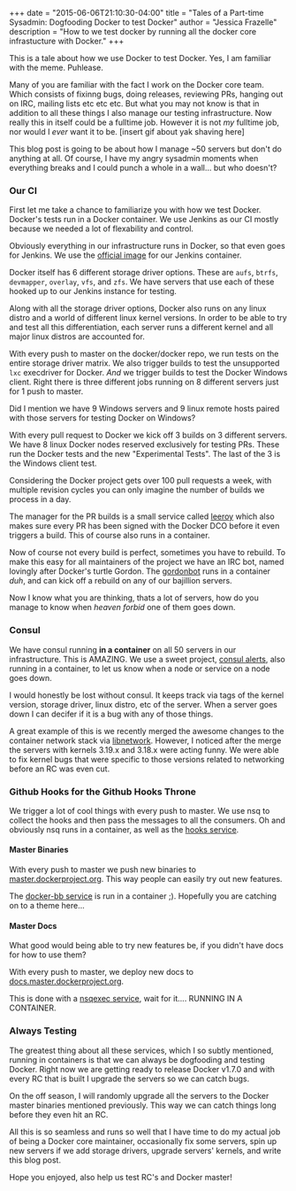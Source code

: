 +++
date = "2015-06-06T21:10:30-04:00"
title = "Tales of a Part-time Sysadmin: Dogfooding Docker to test Docker"
author = "Jessica Frazelle"
description = "How to we test docker by running all the docker core infrastucture with Docker."
+++

This is a tale about how we use Docker to test Docker. Yes, I am familiar with
the meme. Puhlease.

Many of you are familiar with the fact I work on the Docker core team. Which
consists of fixinng bugs, doing releases, reviewing PRs, hanging out on IRC,
mailing lists etc etc etc. But what you may not know is that in addition to all
these things I also manage our testing infrastructure. Now really this in
itself could be a fulltime job. However it is not _my_ fulltime job, nor would
I _ever_ want it to be. [insert gif about yak shaving here]

This blog post is going to be about how I manage ~50 servers but don't do
anything at all. Of course, I have my angry sysadmin moments when everything
breaks and I could punch a whole in a wall... but who doesn't?

### Our CI

First let me take a chance to familiarize you with how we test Docker. Docker's
tests run in a Docker container. We use Jenkins as our CI mostly because we
needed a lot of flexability and control. 

Obviously everything in our infrastructure runs in Docker, so that even goes
for Jenkins. We use the [official
image](https://registry.hub.docker.com/u/library/jenkins/) for our Jenkins container.

Docker itself has 6 different storage driver options. These are `aufs`,
`btrfs`, `devmapper`, `overlay`, `vfs`, and `zfs`. We have servers that use
each of these hooked up to our Jenkins instance for testing.

Along with all the storage driver options, Docker also runs on any linux
distro and a world of different linux kernel versions. In order to be able 
to try and test all this differentiation, each server runs a different kernel 
and all major linux distros are accounted for.

With every push to master on the docker/docker repo, we run tests on the entire
storage driver matrix. We also trigger builds to test the unsupported `lxc`
execdriver for Docker. _And_ we trigger builds to test the Docker Windows
client. Right there is three different jobs running on 8 different servers just
for 1 push to master.

Did I mention we have 9 Windows servers and 9 linux remote hosts paired with
those servers for testing Docker on Windows?

With every pull request to Docker we kick off 3 builds on 3 different servers.
We have 8 linux Docker nodes reserved exclusively for testing PRs. These run
the Docker tests and the new "Experimental Tests". The last of the 3 is the
Windows client test.

Considering the Docker project gets over 100 pull requests a week, with
multiple revision cycles you can only imagine the number of builds we process
in a day.

The manager for the PR builds is a small service called 
[leeroy](https://github.com/jfrazaelle/leeroy) which also makes
sure every PR has been signed with the Docker DCO before it even triggers
a build. This of course also runs in a container.

Now of course not every build is perfect, sometimes you have to rebuild. To
make this easy for all maintainers of the project we have an IRC bot, named
lovingly after Docker's turtle Gordon. The
[gordonbot](github.com/jfrazelle/gordon-bot) runs in a container _duh_, and can
kick off a rebuild on any of our bajillion servers.

Now I know what you are thinking, thats a lot of servers, how do you manage to
know when _heaven forbid_ one of them goes down.

### Consul

We have consul running **in a container** on all 50 servers in our
infrastructure. This is AMAZING. We use a sweet project, [consul
alerts](https://github.com/AcalephStorage/consul-alerts), also running in a 
container, to let us know when a node or service on a node goes down.

I would honestly be lost without consul. It keeps track via tags of the kernel
version, storage driver, linux distro, etc of the server. When a server goes
down I can decifer if it is a bug with any of those things.

A great example of this is we recently merged the awesome changes to the
container network stack via [libnetwork](https://github.com/docker/libnetwork).
However, I noticed after the merge the servers with kernels 3.19.x and 3.18.x
were acting funny. We were able to fix kernel bugs that were
specific to those versions related to networking before an RC was even cut.

### Github Hooks for the Github Hooks Throne

We trigger a lot of cool things with every push to master. We use nsq to
collect the hooks and then pass the messages to all the consumers. Oh and
obviously nsq runs in a container, as well as the [hooks
service](https://github.com/crosbymichael/hooks).

#### Master Binaries

With every push to master we push new binaries to
[master.dockerproject.org](https://master.dockerproject.org). This way people
can easily try out new features.

The [docker-bb service](https://github.com/jfrazelle/docker-bb) is run in
a container ;). Hopefully you are catching on to a theme here...

#### Master Docs

What good would being able to try new features be, if you didn't have docs for
how to use them?

With every push to master, we deploy new docs to 
[docs.master.dockerproject.org](http://docs.master.dockerproject.org).

This is done with a [nsqexec service](https://github.com/jfrazelle/nsqexec),
wait for it.... RUNNING IN A CONTAINER.

### Always Testing

The greatest thing about all these services, which I so subtly mentioned,
running in containers is that we can always be dogfooding and testing Docker.
Right now we are getting ready to release Docker v1.7.0 and with every RC that
is built I upgrade the servers so we can catch bugs.

On the off season, I will randomly upgrade all the servers to the Docker master
binaries mentioned previously. This way we can catch things long before they
even hit an RC.

All this is so seamless and runs so well that I have time to do my actual job
of being a Docker core maintainer, occasionally fix some servers, spin up new
servers if we add storage drivers, upgrade servers' kernels, and write this blog
post.

Hope you enjoyed, also help us test RC's and Docker master!
